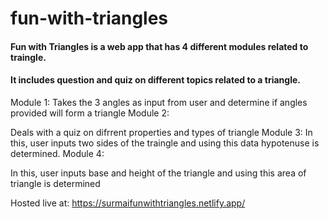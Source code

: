 # fun-with-triangles
#### Fun with Triangles is a web app that has 4 different modules related to traingle.
#### It includes question and quiz on different topics related to a triangle.

Module 1:
Takes the 3 angles as input from user and determine if angles provided will form a triangle
Module 2:

Deals with a quiz on difrrent properties and types of triangle
Module 3:
In this, user inputs two sides of the traingle and using this data hypotenuse is determined.
Module 4:

In this, user inputs base and height of the triangle and using this area of triangle is determined

Hosted live at: https://surmaifunwithtriangles.netlify.app/
